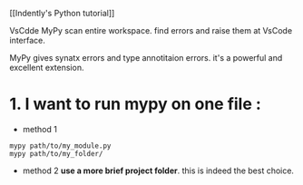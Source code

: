 [[Indently's Python tutorial]]

VsCdde MyPy scan entire workspace. find errors and raise them at VsCode interface. 

MyPy gives synatx errors and type annotitaion errors. it's a powerful and excellent extension. 

# 1. I want to run mypy on one file : 
- method 1
```
mypy path/to/my_module.py
mypy path/to/my_folder/
```

- method 2 
**use a more brief project folder**. 
this is indeed the best choice. 





